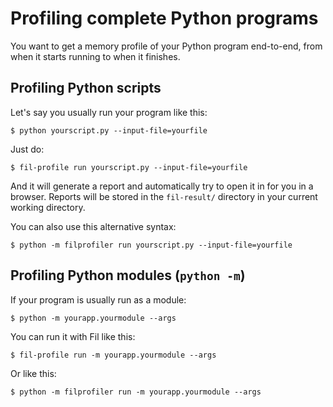 # Profiling complete Python programs

You want to get a memory profile of your Python program end-to-end, from when it starts running to when it finishes.

## Profiling Python scripts

Let's say you usually run your program like this:

```console
$ python yourscript.py --input-file=yourfile
```

Just do:

```
$ fil-profile run yourscript.py --input-file=yourfile
```

And it will generate a report and automatically try to open it in for you in a browser.
Reports will be stored in the `fil-result/` directory in your current working directory.

You can also use this alternative syntax:

```
$ python -m filprofiler run yourscript.py --input-file=yourfile
```

## Profiling Python modules (`python -m`)

If your program is usually run as a module:

```console
$ python -m yourapp.yourmodule --args
```

You can run it with Fil like this:

```console
$ fil-profile run -m yourapp.yourmodule --args
```

Or like this:

```console
$ python -m filprofiler run -m yourapp.yourmodule --args
```
